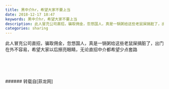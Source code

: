 ```yaml
---
title: 黑中介hr，希望大家不要上当
date: 2018-12-17 18:47
keywords: 黑中介hr，希望大家不要上当
description: 此人冒充公司直招，骗取佣金，忽悠国人，真是一锅粥给这些老鼠屎搞脏了，出门在外不容易，希望大家以后擦亮眼睛，无论直招中介都希望少点套路
categories: sharing
---
```

<td class="t_f" id="postmessage_2512630">

此人冒充公司直招，骗取佣金，忽悠国人，真是一锅粥给这些老鼠屎搞脏了，出门在外不容易，希望大家以后擦亮眼睛，无论直招中介都希望少点套路<br/>
<img alt="" border="0" class="zoom" data-cf-modified-aca8856f549daa2f16f0fbba-="" file="http://www.flw.ph/data/appbyme/upload/image/201812/17/dFyIbJeGrw2P.jpg" id="aimg_DUAAD" lazyloadthumb="1" onclick="" onmouseover="" src="http://www.flw.ph/data/appbyme/upload/image/201812/17/dFyIbJeGrw2P.jpg"/><br/>
<br/>
<img alt="" border="0" class="zoom" data-cf-modified-aca8856f549daa2f16f0fbba-="" file="http://www.flw.ph/data/appbyme/upload/image/201812/17/ZXdvGFLhiIRr.jpg" id="aimg_qcnSm" lazyloadthumb="1" onclick="" onmouseover="" src="http://www.flw.ph/data/appbyme/upload/image/201812/17/ZXdvGFLhiIRr.jpg"/><br/>
<br/>
<img alt="" border="0" class="zoom" data-cf-modified-aca8856f549daa2f16f0fbba-="" file="http://www.flw.ph/data/appbyme/upload/image/201812/17/skYQ9fWWP9oq.jpg" id="aimg_MAJ8h" lazyloadthumb="1" onclick="" onmouseover="" src="http://www.flw.ph/data/appbyme/upload/image/201812/17/skYQ9fWWP9oq.jpg"/><br/>
<br/>
<img alt="" border="0" class="zoom" data-cf-modified-aca8856f549daa2f16f0fbba-="" file="http://www.flw.ph/data/appbyme/upload/image/201812/17/z5KXI6bqv0cZ.jpg" id="aimg_uP22c" lazyloadthumb="1" onclick="" onmouseover="" src="http://www.flw.ph/data/appbyme/upload/image/201812/17/z5KXI6bqv0cZ.jpg"/><br/>
<br/>
</td>
###### 转载自[菲龙网]